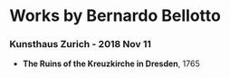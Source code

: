 # Works by Bernardo Bellotto

### Kunsthaus Zurich - 2018 Nov 11
- **The Ruins of the Kreuzkirche in Dresden**, 1765